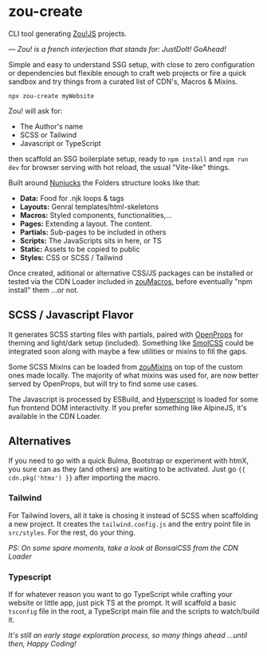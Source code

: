 # zou-create

CLI tool generating [Zou!JS](https://github.com/AndiKod/zoujs) projects.

*— Zou! is a french interjection that stands for: JustDoIt! GoAhead!*

Simple and easy to understand SSG setup, with close to zero configuration or dependencies but flexible enough to craft web projects or fire a quick sandbox and try things from a curated list of CDN's, Macros & Mixins. 


```
npx zou-create myWebsite
```

Zou! will ask for:

- The Author's name
- SCSS or Tailwind
- Javascript or TypeScript

then scaffold an SSG boilerplate setup, ready to `npm install` and `npm run dev` for browser serving with hot reload, the usual "Vite-like" things. 

Built around [Nunjucks](https://mozilla.github.io/nunjucks/templating.html) the Folders structure looks like that:

- **Data:** Food for .njk loops & tags
- **Layouts:** Genral templates/html-skeletons
- **Macros:** Styled components, functionalities,...
- **Pages:** Extending a layout. The content.
- **Partials:** Sub-pages to be included in others
- **Scripts:** The JavaScripts sits in here, or TS
- **Static:** Assets to be copied to public
- **Styles:** CSS or SCSS / Tailwind

Once created, aditional or alternative CSS/JS packages can be installed or tested via the CDN Loader included in [zouMacros](https://github.com/AndiKod/zouMacros), before eventually "npm install" them ...or not.

## SCSS / Javascript Flavor

It generates SCSS starting files with partials, paired with [OpenProps](https://open-props.style/#getting-started) for theming and light/dark setup (included). Something like [SmolCSS](https://smolcss.dev/) could be integrated soon along with maybe a few utilities or mixins to fill the gaps. 

Some SCSS Mixins can be loaded from [zouMixins](https://github.com/AndiKod/zouMixins) on top of the custom ones made locally. The majority of what mixins was used for, are now better served by OpenProps, but will try to find some use cases.

The Javascript is processed by ESBuild, and [Hyperscript](https://hyperscript.org/docs/#basics) is loaded for some fun frontend DOM interactivity. If you prefer something like AlpineJS, it's available in the CDN Loader.

## Alternatives

If you need to go with a quick Bulma, Bootstrap or experiment with htmX, you sure can as they (and others) are waiting to be activated. Just go `{{ cdn.pkg('htmx') }}` after importing the macro.


### Tailwind

For Tailwind lovers, all it take is chosing it instead of SCSS when scaffolding a new project. It creates the `tailwind.config.js` and the entry point file in `src/styles`. For the rest, do your thing.

*PS: On some spare moments, take a look at BonsaiCSS from the CDN Loader*

### Typescript

If for whatever reason you want to go TypeScript while crafting your website or little app, just pick TS at the prompt. It will scaffold a basic `tsconfig` file in the root, a TypeScript main file and the scripts to watch/build it.




*It's still an early stage exploration process, so many things ahead ...until then, Happy Coding!*






